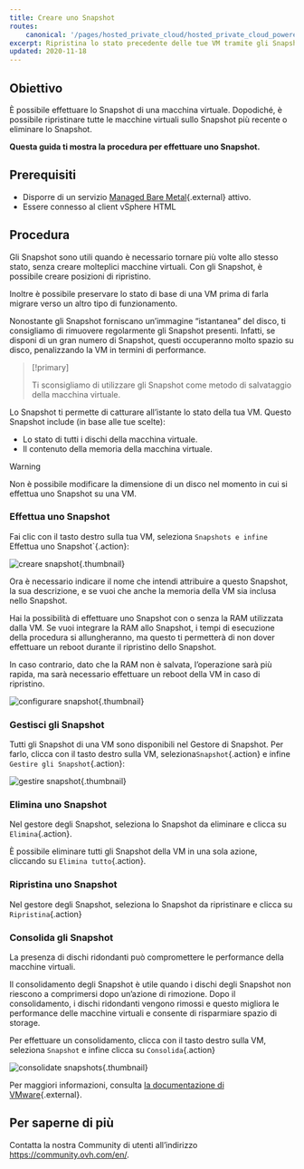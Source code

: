 ```yaml
---
title: Creare uno Snapshot
routes:
    canonical: '/pages/hosted_private_cloud/hosted_private_cloud_powered_by_vmware/creer_un_snapshot'
excerpt: Ripristina lo stato precedente delle tue VM tramite gli Snapshot
updated: 2020-11-18
---
```



## Obiettivo 

È possibile effettuare lo Snapshot di una macchina virtuale. Dopodiché, è possibile ripristinare tutte le macchine virtuali sullo Snapshot più recente o eliminare lo Snapshot.

**Questa guida ti mostra la procedura per effettuare uno Snapshot.**

## Prerequisiti

- Disporre di un servizio [Managed Bare Metal](https://www.ovhcloud.com/it/managed-bare-metal/){.external} attivo.
- Essere connesso al client vSphere HTML

## Procedura

Gli Snapshot sono utili quando è necessario tornare più volte allo stesso stato, senza creare molteplici macchine virtuali. Con gli Snapshot, è possibile creare posizioni di ripristino. 

Inoltre è possibile preservare lo stato di base di una VM prima di farla migrare verso un altro tipo di funzionamento. 

Nonostante gli Snapshot forniscano un’immagine “istantanea” del disco, ti consigliamo di rimuovere regolarmente gli Snapshot presenti. Infatti, se disponi di un gran numero di Snapshot, questi occuperanno molto spazio su disco, penalizzando la VM in termini di performance.

> [!primary]
> 
> Ti sconsigliamo di utilizzare gli Snapshot come metodo di salvataggio della macchina virtuale.
> 

Lo Snapshot  ti permette di catturare all’istante lo stato della tua VM. Questo Snapshot include (in base alle tue scelte):

- Lo stato di tutti i dischi della macchina virtuale.
- Il contenuto della memoria della macchina virtuale.

> [!warning]
> 
> Non è possibile modificare la dimensione di un disco nel momento in cui si effettua uno Snapshot su una VM.
> 

### Effettua uno Snapshot

Fai clic con il tasto destro sulla tua VM, seleziona `Snapshots e infine `Effettua uno Snapshot`{.action}:

![creare snapshot](images/snapshot01.png){.thumbnail}

Ora è necessario indicare il nome che intendi attribuire a questo Snapshot, la sua descrizione, e se vuoi che anche la memoria della VM sia inclusa nello Snapshot.

Hai la possibilità di effettuare uno Snapshot con o senza la RAM utilizzata dalla VM. Se vuoi integrare la RAM allo Snapshot, i tempi di esecuzione della procedura si allungheranno, ma questo ti permetterà di non dover effettuare un reboot durante il ripristino dello Snapshot. 

In caso contrario, dato che la RAM non è salvata, l’operazione sarà più rapida, ma sarà necessario effettuare un reboot della VM in caso di ripristino. 

![configurare snapshot](images/snapshot02.png){.thumbnail}

### Gestisci gli Snapshot

Tutti gli Snapshot di una VM sono disponibili nel Gestore di Snapshot. Per farlo, clicca con il tasto destro sulla VM, seleziona`Snapshot`{.action} e infine `Gestire gli Snapshot`{.action}:

![gestire snapshot](images/snapshot03.png){.thumbnail}

### Elimina uno Snapshot

Nel gestore degli Snapshot, seleziona lo Snapshot da eliminare e clicca su `Elimina`{.action}.

È possibile eliminare tutti gli Snapshot della VM in una sola azione, cliccando su `Elimina tutto`{.action}.

### Ripristina uno Snapshot

Nel gestore degli Snapshot, seleziona lo Snapshot da ripristinare e clicca su `Ripristina`{.action}

### Consolida gli Snapshot

La presenza di dischi ridondanti può compromettere le performance della macchine virtuali.

Il consolidamento degli Snapshot è utile quando i dischi degli Snapshot non riescono a comprimersi dopo un’azione di rimozione. Dopo il consolidamento, i dischi ridondanti vengono rimossi e questo migliora le performance delle macchine virtuali e consente di risparmiare spazio di storage.

Per effettuare un consolidamento, clicca con il tasto destro sulla VM, seleziona `Snapshot` e infine clicca su `Consolida`{.action}

![consolidate snapshots](images/consolidate.png){.thumbnail}

Per maggiori informazioni, consulta [la documentazione di VMware](https://docs.vmware.com/en/VMware-vSphere/6.7/com.vmware.vsphere.vm_admin.doc/GUID-2F4A6D8B-33FF-4C6B-9B02-C984D151F0D5.html){.external}.

## Per saperne di più

Contatta la nostra Community di utenti all’indirizzo <https://community.ovh.com/en/>.

